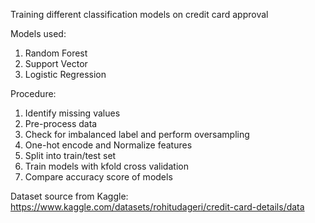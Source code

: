 Training different classification models on credit card approval

Models used:
1. Random Forest
2. Support Vector
3. Logistic Regression

Procedure:
1. Identify missing values
2. Pre-process data
3. Check for imbalanced label and perform oversampling
4. One-hot encode and Normalize features
5. Split into train/test set
6. Train models with kfold cross validation
7. Compare accuracy score of models

Dataset source from Kaggle: https://www.kaggle.com/datasets/rohitudageri/credit-card-details/data
